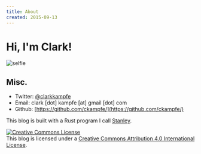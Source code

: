 ```yaml
---
title: About
created: 2015-09-13
---
```


# Hi, I'm Clark!
![selfie](https://i.imgur.com/kg2RMgJ.jpg)

## Misc.

- Twitter: [@clarkkampfe](https://twitter.com/clarkkampfe)
- Email: clark [dot] kampfe [at] gmail [dot] com
- Github: [https://github.com/ckampfe/](https://github.com/ckampfe/)

This blog is built with a Rust program I call [Stanley](https://github.com/ckampfe/stanley-rs).

<a rel="license" href="http://creativecommons.org/licenses/by/4.0/"><img alt="Creative Commons License" style="border-width:0" src="https://i.creativecommons.org/l/by/4.0/88x31.png" /></a><br />This blog is licensed under a <a rel="license" href="http://creativecommons.org/licenses/by/4.0/">Creative Commons Attribution 4.0 International License</a>.
